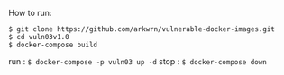 How to run:

```
$ git clone https://github.com/arkwrn/vulnerable-docker-images.git
$ cd vuln03v1.0
$ docker-compose build
```
run : `$ docker-compose -p vuln03 up -d`
stop : `$ docker-compose down`